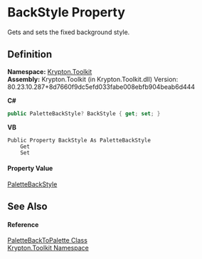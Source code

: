 # BackStyle Property


Gets and sets the fixed background style.



## Definition
**Namespace:** <a href="79d2eac2-21f4-54ff-7552-b20c33c30600.md">Krypton.Toolkit</a>  
**Assembly:** Krypton.Toolkit (in Krypton.Toolkit.dll) Version: 80.23.10.287+8d7660f9dc5efd033fabe008ebfb904beab6d444

**C#**
``` C#
public PaletteBackStyle? BackStyle { get; set; }
```
**VB**
``` VB
Public Property BackStyle As PaletteBackStyle
	Get
	Set
```



#### Property Value
<a href="c97e1038-2648-15dd-eb6c-99b5855419c6.md">PaletteBackStyle</a>

## See Also


#### Reference
<a href="55ba280e-8175-870d-9ae8-c7e8a7da8eb1.md">PaletteBackToPalette Class</a>  
<a href="79d2eac2-21f4-54ff-7552-b20c33c30600.md">Krypton.Toolkit Namespace</a>  
